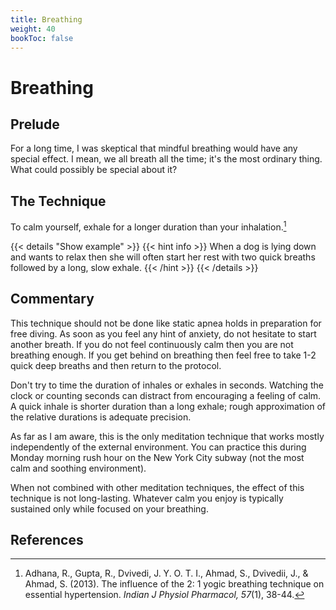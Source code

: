 ```yaml
---
title: Breathing
weight: 40
bookToc: false
---
```


# Breathing

## Prelude

For a long time, I was skeptical that mindful breathing would have any
special effect. I mean, we all breath all the time; it's the most
ordinary thing. What could possibly be special about it?

## The Technique

To calm yourself, exhale for a longer duration than your inhalation.[^adhana2013]

{{< details "Show example" >}}
{{< hint info >}}
When a dog is lying down and wants to relax then she will often start her rest with two quick breaths followed by a long, slow exhale.
{{< /hint >}}
{{< /details >}}

## Commentary

This technique should not be done like static apnea holds in
preparation for free diving. As soon as you feel any hint of anxiety,
do not hesitate to start another breath. If you do not feel
continuously calm then you are not breathing enough. If you get behind
on breathing then feel free to take 1-2 quick deep breaths and then
return to the protocol.

Don't try to time the duration of inhales or exhales in seconds.
Watching the clock or counting seconds can distract from encouraging a
feeling of calm. A quick inhale is shorter duration than a long
exhale; rough approximation of the relative durations is adequate
precision.

As far as I am aware, this is the only meditation technique that works
mostly independently of the external environment.  You can practice
this during Monday morning rush hour on the New York City subway (not
the most calm and soothing environment).

When not combined with other meditation techniques, the effect of this
technique is not long-lasting. Whatever calm you enjoy is typically
sustained only while focused on your breathing.

## References

[^adhana2013]: Adhana, R., Gupta, R., Dvivedi, J. Y. O. T. I., Ahmad, S., Dvivedii, J., & Ahmad, S. (2013). The influence of the 2: 1 yogic breathing technique on essential hypertension. *Indian J Physiol Pharmacol, 57*(1), 38-44.

